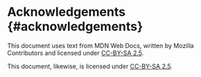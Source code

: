 # Acknowledgements {#acknowledgements}

This document uses text from MDN Web Docs, written by Mozilla Contributors and licensed under [CC-BY-SA 2.5](http://creativecommons.org/licenses/by-sa/2.5/).

This document, likewise, is licensed under [CC-BY-SA 2.5](http://creativecommons.org/licenses/by-sa/2.5/).